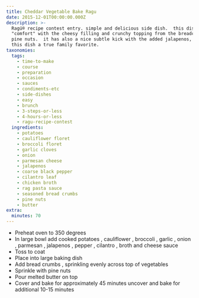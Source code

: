 ```yaml
---
title: Cheddar Vegetable Bake Ragu
date: 2015-12-01T00:00:00.000Z
description: >-
  Ragú® recipe contest entry. simple and delicious side dish.  this dish spells
  "comfort" with the cheesy filling and crunchy topping from the breadcrumbs and
  pine nuts.  it has also a nice subtle kick with the added jalapenos, making
  this dish a true family favorite.
taxonomies:
  tags:
    - time-to-make
    - course
    - preparation
    - occasion
    - sauces
    - condiments-etc
    - side-dishes
    - easy
    - brunch
    - 3-steps-or-less
    - 4-hours-or-less
    - ragu-recipe-contest
  ingredients:
    - potatoes
    - cauliflower floret
    - broccoli floret
    - garlic cloves
    - onion
    - parmesan cheese
    - jalapenos
    - coarse black pepper
    - cilantro leaf
    - chicken broth
    - rag pasta sauce
    - seasoned bread crumbs
    - pine nuts
    - butter
extra:
  minutes: 70
---
```

 - Preheat oven to 350 degrees
 - In large bowl add cooked potatoes , cauliflower , broccoli , garlic , onion , parmesan , jalapenos , pepper , cilantro , broth and cheese sauce
 - Toss to coat
 - Place into large baking dish
 - Add bread crumbs , sprinkling evenly across top of vegetables
 - Sprinkle with pine nuts
 - Pour melted butter on top
 - Cover and bake for approximately 45 minutes uncover and bake for additional 10-15 minutes
